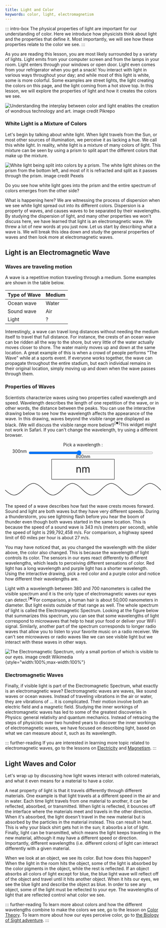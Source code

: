 ```yaml
---
title: Light and Color
keywords: color, light, electromagnetism
---
```


::: intro-box
The physical properties of light are important for our understanding of color. Here we introduce how physicists think about light and the properties that define it. Most importantly, we will see how these properties relate to the color we see.
:::

As you are reading this lesson, you are most likely surrounded by a variety of lights. Light emits from your computer screen and from the lamps in your room. Light enters through your windows or open door. Light even comes from your refrigerator when you get a snack! You interact with light in various ways throughout your day; and while most of this light is white, some is more colorful. Some examples are street lights, the light creating the colors on this page, and the light coming from a hot stove top. In this lesson, we will explore the properties of light and how it creates the colors we see.

![Understanding the interplay between color and light enables  
the creation of wondrous technology and art. <a class="imagecredit" href="https://www.pikrepo.com/fqyvu/multicolored-strobe-lights">image credit Pikrepo</a>](/images/bookpics/disco_lights.jpg)

### White Light is a Mixture of Colors
Let's begin by talking about white light. When light travels from the Sun, or most other sources of illumination, we perceive it as lacking a hue. We call this white light. In reality, white light is a mixture of many colors of light. This mixture can be seen by using a prism to split apart the different colors that make up the mixture.

![White light being split into colors by a prism. The white light shines on the prism from the bottom left, and most of it is refracted and split as it passes through the prism. <a class="imagecredit" href="https://www.pexels.com/photo/optical-glass-triangular-prism-3845161/">image credit Pexels</a>](/images/bookpics/optical_glass_triangular_prism.jpg "Picture of a white light being split into colors by a prism")

Do you see how white light goes into the prism and the entire spectrum of colors emerges from the other side?

What is happening here? We are witnessing the process of dispersion when we see white light spread out into its different colors. Dispersion is a property of waves, and causes waves to be separated by their wavelengths. By studying the dispersion of light, and many other properties we won't discuss here, we have learned that light is an electromagnetic wave.
We threw a lot of new words at you just now. Let us start by describing what a wave is.
We will break this idea down and study the general properties of waves and then look more at electromagnetic waves.

## Light is an Electromagnetic Wave

### Waves are traveling motion

A wave is a repetitive motion traveling through a medium. Some examples are shown in the table below.

|Type of Wave  |Medium
|---		|---
|Ocean wave     |Water
|Sound wave   	|Air
|Light   	|?

Interestingly, a wave can travel long distances without needing the medium itself to travel that full distance. For instance, the crests of an ocean wave can be ridden all the way to the shore, but very little of the water actually moves closer to shore. The water mainly moves up and down at the same location. A great example of this is when a crowd of people performs "The Wave" while at a sports event. If everyone works together, the wave can propagate throughout the entire stadium, but each individual remains in their original location, simply moving up and down when the wave passes through them. 

<!--TODO: Picture of various types of waves and maybe of people doing the wave? -->

### Properties of Waves

Scientists characterize waves using two properties called wavelength and speed.
Wavelength describes the length of one repetition of the wave, or in other words, the distance between the peaks.  You can use the interactive drawing below to see how the wavelength affects the appearance of the wave. In this drawing, waves beyond the visible range are displayed as black. (We will discuss the visible range more below!)<span class="footnote"><sup>[✱]</sup><span>This widget might not work in Safari. If you can't change the wavelength, try using a different browser.</span></span>


<style>
#wavewidget {
  text-align: center;
}
#wavewidget .vis {
  width: 40%;
  font-size: 2rem;
  height: 4rem;
  line-height: 4rem;
  border: solid 1px;
  border-color: black;
  display: block;
  margin: auto;
  text-shadow:
    -1px -1px 0 white,
    1px -1px 0  white,
    -1px 1px 0  white,
    1px 1px 0   white;
}
</style>
<div id="wavewidget">
<div>Pick a wavelength :</div>
<div>300nm <input style="width:80%;top:0.5rem;position:relative;" type="range" min="300" max="800" value="500" id="waveSlider"> 800nm</div>
<div><span class="vis"><span id="waveView"></span>nm</span></div>
<svg id="tagsvgwave" width="800" height="100" viewBox="0 0 800 100"> <defs> <path id="svgwave" fill=none stroke=black stroke-width="2" d="M0 50 C 40 90, 60 90, 100 50 C 140 10, 160 10, 200 50 C 240 90, 260 90, 300 50 C 340 10, 360 10, 400 50 C 440 90, 460 90, 500 50 C 540 10, 560 10, 600 50 C 640 90, 660 90, 700 50 C 740 10, 760 10, 800 50 C 840 90, 860 90, 900 50 C 940 10, 960 10, 1000 50 C 1040 90, 1060 90, 1100 50 C 1140 10, 1160 10, 1200 50 C 1240 90, 1260 90, 1300 50 C 1340 10, 1360 10, 1400 50 C 1440 90, 1460 90, 1500 50 C 1540 10, 1560 10, 1600 50 C 1640 90, 1660 90, 1700 50 C 1740 10, 1760 10, 1800 50 C 1840 90, 1860 90, 1900 50 C 1940 10, 1960 10, 2000 50 C 2040 90, 2060 90, 2100 50 C 2140 10, 2160 10, 2200 50 C 2240 90, 2260 90, 2300 50 C 2340 10, 2360 10, 2400 50 C 2440 90, 2460 90, 2500 50 C 2540 10, 2560 10, 2600 50 C 2640 90, 2660 90, 2700 50 C 2740 10, 2760 10, 2800 50 C 2840 90, 2860 90, 2900 50 C 2940 10, 2960 10, 3000 50 C 3040 90, 3060 90, 3100 50 C 3140 10, 3160 10, 3200 50 C 3240 90, 3260 90, 3300 50 C 3340 10, 3360 10, 3400 50 C 3440 90, 3460 90, 3500 50 C 3540 10, 3560 10, 3600 50 C 3640 90, 3660 90, 3700 50 C 3740 10, 3760 10, 3800 50 C 3840 90, 3860 90, 3900 50 C 3940 10, 3960 10, 4000 50 C 4040 90, 4060 90, 4100 50 C 4140 10, 4160 10, 4200 50 C 4240 90, 4260 90, 4300 50 C 4340 10, 4360 10, 4400 50 C 4440 90, 4460 90, 4500 50 C 4540 10, 4560 10, 4600 50 C 4640 90, 4660 90, 4700 50 C 4740 10, 4760 10, 4800 50 C 4840 90, 4860 90, 4900 50 C 4940 10, 4960 10, 5000 50 C 5040 90, 5060 90, 5100 50" /> </defs> <use xlink:href="#svgwave" x="0" y="0"> <animate attributeName="x" from="0" to="-200" dur="3s" repeatCount="indefinite"/> </use> </svg>
<script>
var waveSlider = document.getElementById('waveSlider');
var waveView = document.getElementById('waveView');
var waveSVG = document.querySelector("#svgwave");
var waveSVGtag = document.querySelector("#tagsvgwave");
var waveAnim = document.querySelector("#wavewidget animate");
var waveVis = document.querySelector("#wavewidget .vis");
// From Spectra Lab Report
function waveLengthToRGB(Wavelength){
    var Gamma = 0.80;
    var IntensityMax = 255;
    var factor;
    var Red,Green,Blue;
    if((Wavelength >= 380) && (Wavelength<440)){
        Red = -(Wavelength - 440) / (440 - 380);
        Green = 0.0;
        Blue = 1.0;
    }else if((Wavelength >= 440) && (Wavelength<490)){
        Red = 0.0;
        Green = (Wavelength - 440) / (490 - 440);
        Blue = 1.0;
    }else if((Wavelength >= 490) && (Wavelength<510)){
        Red = 0.0;
        Green = 1.0;
        Blue = -(Wavelength - 510) / (510 - 490);
    }else if((Wavelength >= 510) && (Wavelength<580)){
        Red = (Wavelength - 510) / (580 - 510);
        Green = 1.0;
        Blue = 0.0;
    }else if((Wavelength >= 580) && (Wavelength<645)){
        Red = 1.0;
        Green = -(Wavelength - 645) / (645 - 580);
        Blue = 0.0;
    }else if((Wavelength >= 645) && (Wavelength<781)){
        Red = 1.0;
        Green = 0.0;
        Blue = 0.0;
    }else{
        Red = 0.0;
        Green = 0.0;
        Blue = 0.0;
    };
    // Let the intensity fall off near the vision limits
    if((Wavelength >= 380) && (Wavelength<420)){
        factor = 0.3 + 0.7*(Wavelength - 380) / (420 - 380);
    }else if((Wavelength >= 420) && (Wavelength<701)){
        factor = 1.0;
    }else if((Wavelength >= 701) && (Wavelength<781)){
        factor = 0.3 + 0.7*(780 - Wavelength) / (780 - 700);
    }else{
        factor = 0.0;
    };
    // Don't want 0^x = 1 for x <> 0
    var r = Red==0.0 ? 0 : Math.round(IntensityMax * Math.pow(Red * factor, Gamma));
    var g = Green==0.0 ? 0 : Math.round(IntensityMax * Math.pow(Green * factor, Gamma));
    var b = Blue==0.0 ? 0 : Math.round(IntensityMax * Math.pow(Blue * factor, Gamma));
    return [r,g,b];
}
function waveUpdate() {
  var t = waveSlider.value;
  waveView.innerHTML = t;
  var s = t/800;
  waveSVG.style.transform = `scale(${s},1)`;
  // XXX an attempt to make it work in Safari, otherwise not needed
  waveSVGtag.style.display='inline-block';
  console.log(waveSVGtag.offsetHeight); // no need to store this anywhere, the reference is enough
  waveSVGtag.style.display=''; 
  // XXX end workaround
  waveAnim.setAttribute("to", `${-200*s}`);
  waveAnim.setAttribute("dur",`${3*s}s`);
  var rgb = waveLengthToRGB(t);
  waveVis.style["background-color"]=`rgb(${rgb[0]},${rgb[1]},${rgb[2]})`;
}
waveSlider.oninput = waveUpdate;
var totalsamples = 400;
waveUpdate();
</script>

</div>

<!--The frequency of a wave describes how often the repetitive motion of a wave is repeated. 
We describe this motion in Hertz (Hz), which stands for the number of waves per second. 
For example, a wave with a frequency of 3 Hz 
repeats its motion 3 times in one second.-->

The speed of a wave describes how fast the wave crests moves forward.
Sound and light are both waves but they have very different speeds. During a thunderstorm,
you see lightning flash before you hear the boom of thunder even though both
waves started in the same location.
This is because the speed of a sound wave is 343 m/s (meters per second),
while the speed of light is 299,792,458 m/s. 
For comparison, a highway speed limit of 60 miles per hour is about 27 m/s.

<!--TODO: Image of a sin wave with wave length and frequency labeled.-->

You may have noticed that, as you changed the wavelength with the slider above, the color also changed.
This is because the wavelength of light controls its color.
The sensors in our eyes react differently to different wavelengths, which leads to perceiving different sensations of color.
Red light has a long wavelength and purple light has a shorter wavelength. Using the interactive drawing, pick a red color and a purple color and notice how different their wavelengths are.


Light with a wavelength between 380 and 700 nanometers is called the visible spectrum and it is the only type of electromagnetic waves our eyes can detect.<span class="footnote"><sup>[✱]</sup><span>For comparison, a human hair is about 50,000 nanometers in diameter.</span></span>
But light exists outside of that range as well.
The whole spectrum of light is called the Electromagnetic Spectrum.
Looking at the figure below that summarizes this spectrum, you can see that some wavelengths of light correspond to microwaves that help to heat your food or deliver your WiFi signal.
Similarly, another part of the spectrum corresponds to longer radio waves that allow you to listen to your favorite music on a radio receiver.
We can't see microwaves or radio waves like we can see visible light
but we interact with these waves in other ways.

![The Electromagnetic Spectrum, only a small portion of which is visible to our eyes. <a class="imagecredit" href="https://commons.wikimedia.org/wiki/File:EM_spectrumrevised.png">image credit Wikimedia</a>](/images/bookpics/EM_spectrum.png "The Electromagnetic Spectrum"){style="width:100%;max-width:100%"}

### Electromagnetic Waves

Finally, if visible light is part of the Electromagnetic Spectrum, what exactly is an electromagnetic wave? 
Electromagnetic waves are waves, like sound waves or ocean waves.
Instead of traveling vibrations in the air or water, they are vibrations of … it is complicated. Their motion involve both an electric field and a magnetic field. 
Studying the inner workings of electromagnetic waves has led to some of the 
greatest discoveries in Physics: general relativity and quantum mechanics.
Instead of retracing the steps of physicists over two hundred years to discover the inner 
workings of electromagnetic waves, we have focused on describing light, based on what we 
can measure about it, such as its wavelength. 

::: further-reading
If you are interested in learning more topic related to electromagnetic waves, go to the lessons on [Electricity]() and [Magnetism](/magnetism).
:::
<!--TODO: Add link to electricity page.-->

## Light Waves and Color

Let's wrap up by discussing how light waves interact with colored materials, and what it even means for a material to have a color. 

A neat property of light is that it travels differently through different materials. 
One example is that light travels at a different speed in the air and in water. 
Each time light travels from one material to another, it can be reflected, absorbed, or transmitted. 
When light is reflected, it bounces off the interface where the materials meet and travels in the other direction. 
When it's absorbed, the light doesn't travel in the new material but is absorbed by the particles in the material instead. This can result in heat. 
This is why your black shirt gets hot in the sun; it absorbs a lot of light. 
Finally, light can be transmitted, which means the light keeps traveling in the new material, although it may have a different speed or direction.
Importantly, different wavelengths (i.e. different colors) of light can interact differently with a given material.

When we look at an object, we see its color. 
But how does this happen?
When the light in the room hits the object, some of the light is absorbed by the color pigments in the object, 
while the rest is reflected. 
If an object absorbs all colors of light except for blue, 
the blue light wave will reflect off of the object and travel until it hits another object. 
When it hits our eyes, we see the blue light and describe the object as blue. 
In order to see any object, some of the light must be reflected to your eye. 
The wavelengths of light that are reflected control what color we see.


<!--TODO: Picture of reflection and absorption.-->

::: further-reading 
To learn more about colors and how the different wavelengths combine to make the colors we see, go to the lesson on [Color Theory](/colortheory).
To learn more about how our eyes perceive color, go to [the Biology of Sight adventure](/sight).
::: 
